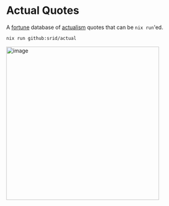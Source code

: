 # Actual Quotes

A [fortune](https://en.wikipedia.org/wiki/Fortune_(Unix)) database of [actualism](https://srid.ca/free) quotes that can be `nix run`'ed.

```sh
nix run github:srid/actual
```

<img width="406" alt="image" src="https://github.com/srid/actual/assets/3998/0c0462bf-4bf4-4a0f-b0b2-6a0576eaf5d8">
